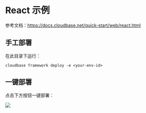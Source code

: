 # React 示例

参考文档：https://docs.cloudbase.net/quick-start/web/react.html

## 手工部署

在此目录下运行：

```
cloudbase framework deploy -e <your-env-id>
```

## 一键部署

点击下方按钮一键部署：

[![](https://main.qcloudimg.com/raw/67f5a389f1ac6f3b4d04c7256438e44f.svg)](https://console.cloud.tencent.com/tcb/env/index?action=CreateAndDeployCloudBaseProject&appUrl=https%3A%2F%2Fgithub.com%2Fgogoday%2Fcloudbase-templates&workDir=react-app&branch=master)
